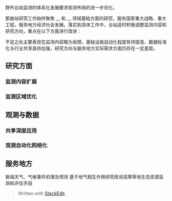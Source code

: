 野外台站监测的体系化发展要求观测布局的进一步优化，

那曲站研究工作始终聚焦 __ 和 __ 领域基础方面的研究，服务国家重大战略、重大工程，服务地方经济社会发展。落实到具体工作中，台站适时积极调整监测内容和研究方向，重点在以下方面进行改进：

不足之处主要表现在监测内容略为局限，基础设施自动化程度有待提高、数据标准化与行业共享亟待加强，研究方向与服务地方实际需求方面仍存在一定差距。
## 研究方面
### 监测内容扩展
### 监测区域优化

## 观测与数据
### 共享深度应用
### 观测自动化网络化

## 服务地方
极端天气、气候事件机理及预测
基于地气相互作用研究改进高寒草地生态资源监测和评估手段

> Written with [StackEdit](https://stackedit.io/).
<!--stackedit_data:
eyJoaXN0b3J5IjpbNzI4MjI2MDIyLC00Mjc0NzAwMjAsMzgxNz
M5OTYxLC05MjY2MjM5NTQsMjA4NzEzMTY3NywyNzUzNDkwNzcs
LTk2OTYwMDE0MywtMzU1NjExMDU3LC0xMTkxMTMxMzU5LDE3OT
Y0OTU2MzgsNzMwOTk4MTE2XX0=
-->